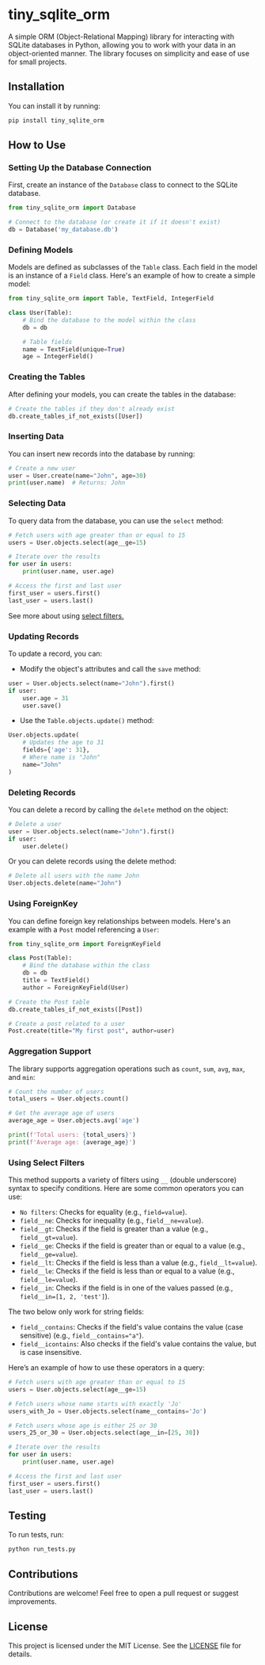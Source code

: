 # tiny_sqlite_orm

A simple ORM (Object-Relational Mapping) library for interacting with SQLite databases in Python, allowing you to work with your data in an object-oriented manner. The library focuses on simplicity and ease of use for small projects.

## Installation

You can install it by running:

```bash
pip install tiny_sqlite_orm
```

## How to Use

### Setting Up the Database Connection

First, create an instance of the `Database` class to connect to the SQLite database.

```python
from tiny_sqlite_orm import Database

# Connect to the database (or create it if it doesn't exist)
db = Database('my_database.db')
```

### Defining Models

Models are defined as subclasses of the `Table` class. Each field in the model is an instance of a `Field` class. Here's an example of how to create a simple model:

```python
from tiny_sqlite_orm import Table, TextField, IntegerField

class User(Table):
    # Bind the database to the model within the class
    db = db

    # Table fields
    name = TextField(unique=True)
    age = IntegerField()
```

### Creating the Tables

After defining your models, you can create the tables in the database:

```python
# Create the tables if they don't already exist
db.create_tables_if_not_exists([User])
```

### Inserting Data

You can insert new records into the database by running:

```python
# Create a new user
user = User.create(name="John", age=30)
print(user.name)  # Returns: John
```

### Selecting Data

To query data from the database, you can use the `select` method:

```python
# Fetch users with age greater than or equal to 15
users = User.objects.select(age__ge=15)

# Iterate over the results
for user in users:
    print(user.name, user.age)

# Access the first and last user
first_user = users.first()
last_user = users.last()
```

See more about using [select filters.](#using-select-filters)

### Updating Records

To update a record, you can:

- Modify the object's attributes and call the `save` method:

```python
user = User.objects.select(name="John").first()
if user:
    user.age = 31
    user.save()
```

- Use the `Table.objects.update()` method:

```python
User.objects.update(
    # Updates the age to 31
    fields={'age': 31},
    # Where name is "John"
    name="John"
)
```

### Deleting Records

You can delete a record by calling the `delete` method on the object:

```python
# Delete a user
user = User.objects.select(name="John").first()
if user:
    user.delete()
```

Or you can delete records using the delete method:

```python
# Delete all users with the name John
User.objects.delete(name="John")
```

### Using ForeignKey

You can define foreign key relationships between models. Here's an example with a `Post` model referencing a `User`:

```python
from tiny_sqlite_orm import ForeignKeyField

class Post(Table):
    # Bind the database within the class
    db = db
    title = TextField()
    author = ForeignKeyField(User)

# Create the Post table
db.create_tables_if_not_exists([Post])

# Create a post related to a user
Post.create(title="My first post", author=user)
```

### Aggregation Support

The library supports aggregation operations such as `count`, `sum`, `avg`, `max`, and `min`:

```python
# Count the number of users
total_users = User.objects.count()

# Get the average age of users
average_age = User.objects.avg('age')

print(f'Total users: {total_users}')
print(f'Average age: {average_age}')
```

### Using Select Filters

This method supports a variety of filters using `__` (double underscore) syntax to specify conditions. Here are some common operators you can use:

- `No filters`: Checks for equality (e.g., `field=value`).
- `field__ne`: Checks for inequality (e.g., `field__ne=value`).
- `field__gt`: Checks if the field is greater than a value (e.g., `field__gt=value`).
- `field__ge`: Checks if the field is greater than or equal to a value (e.g., `field__ge=value`).
- `field__lt`: Checks if the field is less than a value (e.g., `field__lt=value`).
- `field__le`: Checks if the field is less than or equal to a value (e.g., `field__le=value`).
- `field__in`: Checks if the field is in one of the values passed (e.g., `field__in=[1, 2, 'test']`).

The two below only work for string fields:
- `field__contains`: Checks if the field's value contains the value (case sensitive) (e.g., `field__contains="a"`).
- `field__icontains`: Also checks if the field's value contains the value, but is case insensitive.

Here’s an example of how to use these operators in a query:

```python
# Fetch users with age greater than or equal to 15
users = User.objects.select(age__ge=15)

# Fetch users whose name starts with exactly 'Jo'
users_with_Jo = User.objects.select(name__contains='Jo')

# Fetch users whose age is either 25 or 30
users_25_or_30 = User.objects.select(age__in=[25, 30])

# Iterate over the results
for user in users:
    print(user.name, user.age)

# Access the first and last user
first_user = users.first()
last_user = users.last()
```

## Testing

To run tests, run:

```bash
python run_tests.py
```

## Contributions

Contributions are welcome! Feel free to open a pull request or suggest improvements.

## License

This project is licensed under the MIT License. See the [LICENSE](LICENSE) file for details.